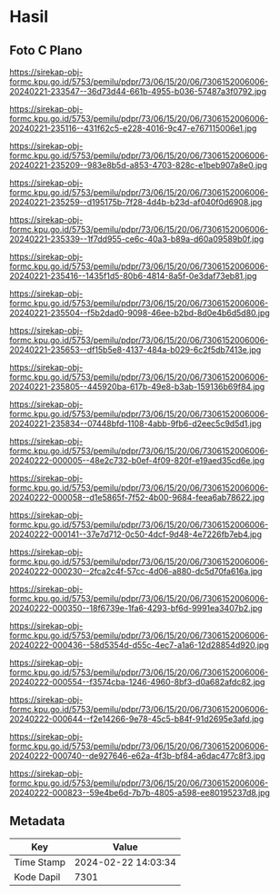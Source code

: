 # Hasil

## Foto C Plano

https://sirekap-obj-formc.kpu.go.id/5753/pemilu/pdpr/73/06/15/20/06/7306152006006-20240221-233547--36d73d44-661b-4955-b036-57487a3f0792.jpg

https://sirekap-obj-formc.kpu.go.id/5753/pemilu/pdpr/73/06/15/20/06/7306152006006-20240221-235116--431f62c5-e228-4016-9c47-e767115006e1.jpg

https://sirekap-obj-formc.kpu.go.id/5753/pemilu/pdpr/73/06/15/20/06/7306152006006-20240221-235209--983e8b5d-a853-4703-828c-e1beb907a8e0.jpg

https://sirekap-obj-formc.kpu.go.id/5753/pemilu/pdpr/73/06/15/20/06/7306152006006-20240221-235259--d195175b-7f28-4d4b-b23d-af040f0d6908.jpg

https://sirekap-obj-formc.kpu.go.id/5753/pemilu/pdpr/73/06/15/20/06/7306152006006-20240221-235339--1f7dd955-ce6c-40a3-b89a-d60a09589b0f.jpg

https://sirekap-obj-formc.kpu.go.id/5753/pemilu/pdpr/73/06/15/20/06/7306152006006-20240221-235416--1435f1d5-80b6-4814-8a5f-0e3daf73eb81.jpg

https://sirekap-obj-formc.kpu.go.id/5753/pemilu/pdpr/73/06/15/20/06/7306152006006-20240221-235504--f5b2dad0-9098-46ee-b2bd-8d0e4b6d5d80.jpg

https://sirekap-obj-formc.kpu.go.id/5753/pemilu/pdpr/73/06/15/20/06/7306152006006-20240221-235653--df15b5e8-4137-484a-b029-6c2f5db7413e.jpg

https://sirekap-obj-formc.kpu.go.id/5753/pemilu/pdpr/73/06/15/20/06/7306152006006-20240221-235805--445920ba-617b-49e8-b3ab-159136b69f84.jpg

https://sirekap-obj-formc.kpu.go.id/5753/pemilu/pdpr/73/06/15/20/06/7306152006006-20240221-235834--07448bfd-1108-4abb-9fb6-d2eec5c9d5d1.jpg

https://sirekap-obj-formc.kpu.go.id/5753/pemilu/pdpr/73/06/15/20/06/7306152006006-20240222-000005--48e2c732-b0ef-4f09-820f-e19aed35cd6e.jpg

https://sirekap-obj-formc.kpu.go.id/5753/pemilu/pdpr/73/06/15/20/06/7306152006006-20240222-000058--d1e5865f-7f52-4b00-9684-feea6ab78622.jpg

https://sirekap-obj-formc.kpu.go.id/5753/pemilu/pdpr/73/06/15/20/06/7306152006006-20240222-000141--37e7d712-0c50-4dcf-9d48-4e7226fb7eb4.jpg

https://sirekap-obj-formc.kpu.go.id/5753/pemilu/pdpr/73/06/15/20/06/7306152006006-20240222-000230--2fca2c4f-57cc-4d06-a880-dc5d70fa616a.jpg

https://sirekap-obj-formc.kpu.go.id/5753/pemilu/pdpr/73/06/15/20/06/7306152006006-20240222-000350--18f6739e-1fa6-4293-bf6d-9991ea3407b2.jpg

https://sirekap-obj-formc.kpu.go.id/5753/pemilu/pdpr/73/06/15/20/06/7306152006006-20240222-000436--58d5354d-d55c-4ec7-a1a6-12d28854d920.jpg

https://sirekap-obj-formc.kpu.go.id/5753/pemilu/pdpr/73/06/15/20/06/7306152006006-20240222-000554--f3574cba-1246-4960-8bf3-d0a682afdc82.jpg

https://sirekap-obj-formc.kpu.go.id/5753/pemilu/pdpr/73/06/15/20/06/7306152006006-20240222-000644--f2e14266-9e78-45c5-b84f-91d2695e3afd.jpg

https://sirekap-obj-formc.kpu.go.id/5753/pemilu/pdpr/73/06/15/20/06/7306152006006-20240222-000740--de927646-e62a-4f3b-bf84-a6dac477c8f3.jpg

https://sirekap-obj-formc.kpu.go.id/5753/pemilu/pdpr/73/06/15/20/06/7306152006006-20240222-000823--59e4be6d-7b7b-4805-a598-ee80195237d8.jpg


## Metadata

| Key        | Value               |
| ---------- | ------------------- |
| Time Stamp | 2024-02-22 14:03:34 |
| Kode Dapil | 7301                |



